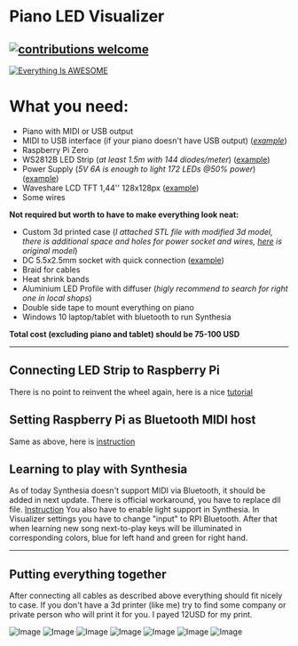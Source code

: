 # Piano LED Visualizer

## [![contributions welcome](https://img.shields.io/badge/contributions-welcome-brightgreen.svg?style=flat)](https://github.com/onlaj)

[![Everything Is AWESOME](https://i.imgur.com/xpfZ0Z6.png)](https://www.youtube.com/watch?v=IZgYViHcXdM "Piano LED Visualizer")

# What you need:

  - Piano with MIDI or USB output
  - MIDI to USB interface (if your piano doesn't have USB output) (*[example](https://www.iconnectivity.com/products/midi/mio)*)
  - Raspberry Pi Zero
  - WS2812B LED Strip (*at least 1.5m with 144 diodes/meter*) ([example](https://www.aliexpress.com/item/DC5V-WS2812B-1m-4m-5m-30-60-74-96-144-pixels-leds-m-Smart-led-pixel/32832420003.html?spm=a2g0s.9042311.0.0.25234c4dKeOOfi))
  - Power Supply (*5V 6A is enough to light 172 LEDs @50% power*) ([example](https://www.aliexpress.com/item/LED-Power-Supply-Adapter-DC5V-DC12V-DC24V-1A-2A-3A-5A-7A-8A-10A-For-led/32846184926.html?spm=a2g0s.9042311.0.0.25234c4dKeOOfi))
  - Waveshare LCD TFT 1,44'' 128x128px ([example](https://www.aliexpress.com/item/Waveshare-1-44-inch-LCD-Display-HAT-for-Raspberry-Pi-2B-3B-3B-Zero-Zero-W/32844614289.html?spm=a2g17.10010108.1000001.12.5f23ca02bab3rn))
  - Some wires

**Not required but worth to have to make everything look neat:**

  - Custom 3d printed case (*I attached STL file with modified 3d model, there is additional space and holes for power socket and wires, [here](https://www.thingiverse.com/thing:3393553) is original model*)
  - DC 5.5x2.5mm socket with quick connection ([example](https://www.aliexpress.com/item/10PCS-dc-5-5-2-5MM-power-jack-socket-connector-5-5X2-5MM-FEMALE-PLUG-solderless/32900110313.html?spm=2114.search0104.3.1.30c64a6718uG3M&ws_ab_test=searchweb0_0,searchweb201602_9_10065_10068_10843_319_10059_10884_317_10887_10696_321_322_453_10084_454_10083_10103_10618_10304_10307_10820_10301_10821_537_536,searchweb201603_51,ppcSwitch_0&algo_expid=583fe5eb-d9b9-4772-8074-779dcf3f74c9-0&algo_pvid=583fe5eb-d9b9-4772-8074-779dcf3f74c9&transAbTest=ae803_5))
  - Braid for cables
  - Heat shrink bands
  - Aluminium LED Profile with diffuser (*higly recommend to search for right one in local shops*)
  - Double side tape to mount everything on piano
  - Windows 10 laptop/tablet with bluetooth to run Synthesia

**Total cost (excluding piano and tablet) should be 75-100 USD**
***

## Connecting LED Strip to Raspberry Pi
There is no point to reinvent the wheel again, here is a nice [tutorial](https://tutorials-raspberrypi.com/connect-control-raspberry-pi-ws2812-rgb-led-strips/)

## Setting Raspberry Pi as Bluetooth MIDI host
Same as above, here is [instruction](https://neuma.studio/rpi-as-midi-host.html)

## Learning to play with Synthesia
As of today Synthesia doesn't support MIDI via Bluetooth, it should be added in next update. There is official workaround, you have to replace dll file.
[Instruction](http://www.synthesiagame.com/forum/viewtopic.php?f=6&t=8798&p=46920&hilit=bluetooth&sid=0ea574c5b0eaa07d4cedaeacc7b6b64b#p46920)
You also have to enable light support in Synthesia.
In Visualizer settings you have to change "input" to RPI Bluetooth. After that when learning new song next-to-play keys will be illuminated in corresponding colors, blue for left hand and green for right hand.
***

## Putting everything together
After connecting all cables as described above everything should fit nicely to case.
If you don't have a 3d printer (like me) try to find some company or private person who will print it for you. I payed 12USD for my print.


![Image](https://i.imgur.com/9MgNUl5.jpg?1)
![Image](https://i.imgur.com/WGxGdNM.jpg?2)
![Image](https://i.imgur.com/5riJs9k.jpg?1)
![Image](https://i.imgur.com/LLzeff2.jpg?1)
![Image](https://i.imgur.com/ZnYBxTp.jpg)
![Image](https://i.imgur.com/FVWnBv1.jpg?2)
![Image](https://i.imgur.com/e97ilNU.jpg?1)
